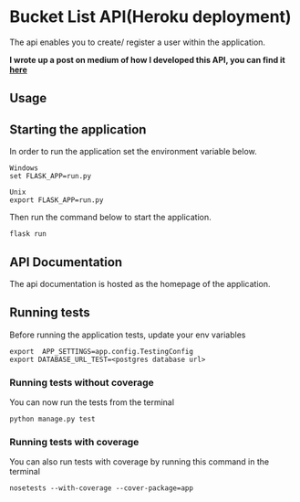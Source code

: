 # Bucket List API(Heroku deployment)

The api enables you to create/ register a user within the application.

**I wrote up a post on medium of how I developed this
API, you can find it [here](https://medium.com/@johnkagga/how-i-developed-an-api-in-python-using-flask-4e388674f1)**
## Usage

## Starting the application
In order to run the application set the environment
variable below.
```
Windows
set FLASK_APP=run.py

Unix
export FLASK_APP=run.py
```
Then run the command below to start the application.
```
flask run
```

## API Documentation

The api documentation is hosted as the homepage
of the application.


## Running tests
Before running the application tests, update your env variables
```
export  APP_SETTINGS=app.config.TestingConfig
export DATABASE_URL_TEST=<postgres database url>
```

### Running tests without coverage
You can now run the tests from the terminal
```
python manage.py test
```

### Running tests with coverage
You can also run tests with coverage by running this command in the terminal
```
nosetests --with-coverage --cover-package=app
```
